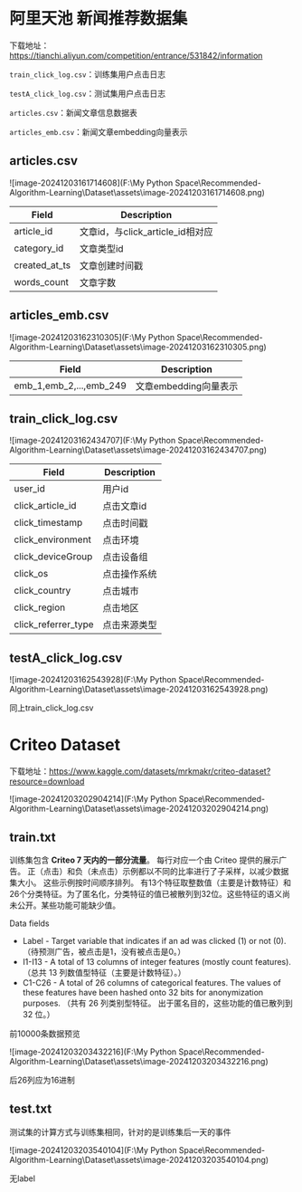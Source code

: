 # 阿里天池 新闻推荐数据集
下载地址：https://tianchi.aliyun.com/competition/entrance/531842/information

`train_click_log.csv`：训练集用户点击日志

`testA_click_log.csv`：测试集用户点击日志

`articles.csv`：新闻文章信息数据表

`articles_emb.csv`：新闻文章embedding向量表示

## articles.csv  

![image-20241203161714608](F:\My Python Space\Recommended-Algorithm-Learning\Dataset\assets\image-20241203161714608.png)

| **Field**     | **Description**                  |
| ------------- | -------------------------------- |
| article_id    | 文章id，与click_article_id相对应 |
| category_id   | 文章类型id                       |
| created_at_ts | 文章创建时间戳                   |
| words_count   | 文章字数                         |

## articles_emb.csv

![image-20241203162310305](F:\My Python Space\Recommended-Algorithm-Learning\Dataset\assets\image-20241203162310305.png)

| **Field**               | **Description**       |
| ----------------------- | --------------------- |
| emb_1,emb_2,...,emb_249 | 文章embedding向量表示 |

## train_click_log.csv

![image-20241203162434707](F:\My Python Space\Recommended-Algorithm-Learning\Dataset\assets\image-20241203162434707.png)

| **Field**           | **Description** |
| ------------------- | --------------- |
| user_id             | 用户id          |
| click_article_id    | 点击文章id      |
| click_timestamp     | 点击时间戳      |
| click_environment   | 点击环境        |
| click_deviceGroup   | 点击设备组      |
| click_os            | 点击操作系统    |
| click_country       | 点击城市        |
| click_region        | 点击地区        |
| click_referrer_type | 点击来源类型    |

## testA_click_log.csv

![image-20241203162543928](F:\My Python Space\Recommended-Algorithm-Learning\Dataset\assets\image-20241203162543928.png)

同上train_click_log.csv



# Criteo Dataset

下载地址：https://www.kaggle.com/datasets/mrkmakr/criteo-dataset?resource=download

![image-20241203202904214](F:\My Python Space\Recommended-Algorithm-Learning\Dataset\assets\image-20241203202904214.png)

## train.txt

训练集包含 **Criteo 7 天内的一部分流量**。 每行对应一个由 Criteo 提供的展示广告。 正（点击）和负（未点击）示例都以不同的比率进行了子采样，以减少数据集大小。 这些示例按时间顺序排列。 有13个特征取整数值（主要是计数特征）和26个分类特征。为了匿名化，分类特征的值已被散列到32位。这些特征的语义尚未公开。某些功能可能缺少值。

Data fields

- Label - Target variable that indicates if an ad was clicked (1) or not (0).（待预测广告，被点击是1，没有被点击是0。）
- I1-I13 - A total of 13 columns of integer features (mostly count features).（总共 13 列数值型特征（主要是计数特征）。）
- C1-C26 - A total of 26 columns of categorical features. The values of these features have been hashed onto 32 bits for anonymization purposes. （共有 26 列类别型特征。 出于匿名目的，这些功能的值已散列到 32 位。）

前10000条数据预览

![image-20241203203432216](F:\My Python Space\Recommended-Algorithm-Learning\Dataset\assets\image-20241203203432216.png)

后26列应为16进制

## test.txt

测试集的计算方式与训练集相同，针对的是训练集后一天的事件

![image-20241203203540104](F:\My Python Space\Recommended-Algorithm-Learning\Dataset\assets\image-20241203203540104.png)

无label

